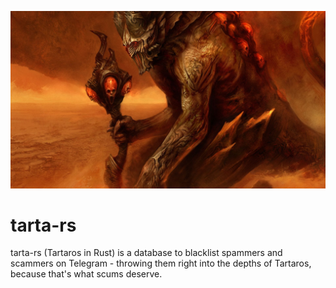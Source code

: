 ![wallpaper](tartaros-wallpaper.jpg)

# tarta-rs

tarta-rs (Tartaros in Rust) is a database to blacklist spammers and scammers on Telegram - throwing them right into the depths of Tartaros, because that's what scums deserve.

